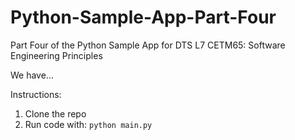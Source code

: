# Python-Sample-App-Part-Four
Part Four of the Python Sample App for DTS L7 CETM65: Software Engineering Principles

We have...


Instructions:

  1. Clone the repo
  2. Run code with:
    ``` python main.py ```
   

